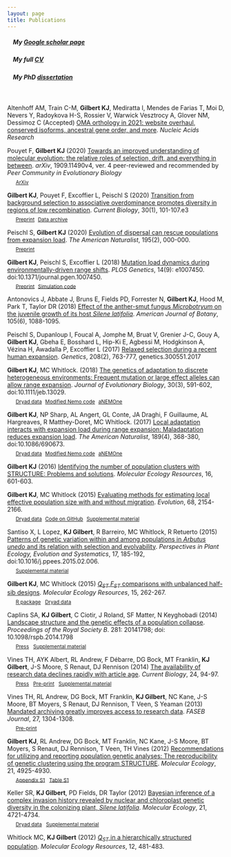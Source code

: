```yaml
---
layout: page
title: Publications
---
```


##### &nbsp;&nbsp;&nbsp; My [Google scholar page](http://scholar.google.ca/citations?user=qtirkigAAAAJ&hl=en)
##### &nbsp;&nbsp;&nbsp; My full [CV](https://github.com/kjgilbert/kjgilbert.github.io/raw/master/pdfs/KGilbert_CV.pdf)
##### &nbsp;&nbsp;&nbsp; My PhD [dissertation](https://open.library.ubc.ca/cIRcle/collections/ubctheses/24/items/1.0319242)

&nbsp;

Altenhoff AM, Train C-M, **Gilbert KJ**, Mediratta I, Mendes de Farias T, Moi D, Nevers Y, Radoykova H-S, Rossier V, Warwick Vesztrocy A, Glover NM, Dessimoz C (Accepted) [OMA orthology in 2021: website overhaul, conserved isoforms, ancestral gene order, and more](). *Nucleic Acids Research*  

Pouyet F, **Gilbert KJ** (2020) [Towards an improved understanding of molecular evolution: the relative roles of selection, drift, and everything in between](https://evolbiol.peercommunityin.org/public/rec?id=219&reviews=True). *arXiv*, 1909.11490v4, ver. 4 peer-reviewed and recommended by *Peer Community in Evolutionary Biology*  
&nbsp;&nbsp;&nbsp;&nbsp; <sub>[ArXiv](https://arxiv.org/abs/1909.11490)</sub>

**Gilbert KJ**, Pouyet F, Excoffier L, Peischl S (2020) [Transition from background selection to associative overdominance promotes diversity in regions of low recombination](https://www.sciencedirect.com/science/article/pii/S0960982219315659?dgcid=author). *Current Biology*, 30(1), 101-107.e3  
&nbsp;&nbsp;&nbsp;&nbsp; <sub>[Preprint](https://www.biorxiv.org/content/10.1101/748004v1)</sub>  &nbsp;<sub>[Data archive](https://data.mendeley.com/datasets/rgp5xss3x9/1)</sub>

Peischl S, **Gilbert KJ** (2020) [Evolution of dispersal can rescue populations from expansion load](https://www.journals.uchicago.edu/doi/full/10.1086/705993). *The American Naturalist*, 195(2), 000-000.  
&nbsp;&nbsp;&nbsp;&nbsp; <sub>[Preprint](https://www.biorxiv.org/content/early/2018/11/30/483883)</sub>

**Gilbert KJ**, Peischl S, Excoffier L (2018) [Mutation load dynamics during environmentally-driven range shifts](https://journals.plos.org/plosgenetics/article?id=10.1371/journal.pgen.1007450). *PLOS Genetics*, 14(9): e1007450. doi:10.1371/journal.pgen.1007450.  
&nbsp;&nbsp;&nbsp;&nbsp; <sub>[Preprint](https://www.biorxiv.org/content/early/2018/05/29/333252)</sub> &nbsp;<sub>[Simulation code](https://github.com/kjgilbert/ExpLoad)</sub>

Antonovics J, Abbate J, Bruns E, Fields PD, Forrester N, **Gilbert KJ**, Hood M, Park T, Taylor DR (2018) [Effect of the anther-smut fungus *Microbotryum* on the juvenile growth of its host *Silene latifolia*](https://onlinelibrary.wiley.com/doi/abs/10.1002/ajb2.1114). *American Journal of Botany*, 105(6), 1088-1095.

Peischl S, Dupanloup I, Foucal A, Jomphe M, Bruat V, Grenier J-C, Gouy A, **Gilbert KJ**, Gbeha E, Bosshard L, Hip-Ki E, Agbessi M, Hodgkinson A, Vézina H, Awadalla P, Excoffier L (2017) [Relaxed selection during a recent human expansion](http://www.genetics.org/content/early/2017/11/28/genetics.117.300551). *Genetics*, 208(2), 763-777, genetics.300551.2017

**Gilbert KJ**, MC Whitlock. (2018) [The genetics of adaptation to discrete heterogeneous environments: Frequent mutation or large effect alleles can allow range expansion](http://onlinelibrary.wiley.com/doi/10.1111/jeb.13029/abstract). *Journal of Evolutionary Biology*, 30(3), 591-602, doi:10.1111/jeb.13029.  
&nbsp;&nbsp;&nbsp;&nbsp; <sub>[Dryad data](http://datadryad.org/resource/doi:10.5061/dryad.k6636)</sub> &nbsp;<sub>[Modified Nemo code](https://github.com/kjgilbert/NemoDispersalKernel)</sub> &nbsp;<sub>[aNEMOne](https://github.com/kjgilbert/aNEMOne)</sub>

**Gilbert KJ**, NP Sharp, AL Angert, GL Conte, JA Draghi, F Guillaume, AL Hargreaves, R Matthey-Doret, MC Whitlock. (2017) [Local adaptation interacts with expansion load during range expansion: Maladaptation reduces expansion load](http://www.journals.uchicago.edu/doi/full/10.1086/690673). *The American Naturalist*, 189(4), 368-380, doi:10.1086/690673.  
&nbsp;&nbsp;&nbsp;&nbsp; <sub>[Dryad data](http://datadryad.org/resource/doi:10.5061/dryad.k7c40)</sub> &nbsp;<sub>[Modified Nemo code](https://github.com/kjgilbert/NemoDispersalKernel)</sub> &nbsp;<sub>[aNEMOne](https://github.com/kjgilbert/aNEMOne)</sub>

**Gilbert KJ** (2016) [Identifying the number of population clusters with STRUCTURE: Problems and solutions](http://onlinelibrary.wiley.com/doi/10.1111/1755-0998.12521/abstract?campaign=woletoc). *Molecular Ecology Resources*, 16, 601-603.

**Gilbert KJ**, MC Whitlock (2015) [Evaluating methods for estimating local effective population size with and without migration](http://onlinelibrary.wiley.com/doi/10.1111/evo.12713/abstract). *Evolution*, 68, 2154-2166.  
&nbsp;&nbsp;&nbsp;&nbsp; <sub>[Dryad data](http://datadryad.org/resource/doi:10.5061/dryad.3r651)</sub> &nbsp;<sub>[Code on GitHub](https://github.com/kjgilbert/NeEstimation_Param-Conversion-Analysis)</sub> &nbsp;<sub>[Supplemental material](http://onlinelibrary.wiley.com/store/10.1111/evo.12713/asset/supinfo/evo12713-sup-0001-SuppMat.docx?v=1&s=cad9dc7cd08dec149fab881e443c0a122e1c1766)</sub>

Santiso X, L Lopez, **KJ Gilbert**, R Barreiro, MC Whitlock, R Retuerto (2015) [Patterns of genetic variation within and among populations in *Arbutus unedo* and its relation with selection and evolvability](http://www.sciencedirect.com/science/article/pii/S1433831915000190). *Perspectives in Plant Ecology, Evolution and Systematics*, 17, 185-192, doi:10.1016/j.ppees.2015.02.006.  
&nbsp;&nbsp;&nbsp;&nbsp; <sub>[Supplemental material](http://www.sciencedirect.com/science?_ob=MiamiMultiMediaURL&_method=helpContent&_fileExtension=docx&md5=f8e6c4ac22643002a1f51925e52db407)</sub>

**Gilbert KJ**, MC Whitlock (2015) [*Q<sub>ST</sub>* *F<sub>ST</sub>* comparisons with unbalanced half-sib designs](http://onlinelibrary.wiley.com/doi/10.1111/1755-0998.12303/abstract). *Molecular Ecology Resources*, 15, 262-267.  
&nbsp;&nbsp;&nbsp;&nbsp; <sub>[R package](https://github.com/kjgilbert/QstFstComp) &nbsp; [Dryad data](http://datadryad.org/resource/doi:10.5061/dryad.rm574)</sub>

Caplins SA, **KJ Gilbert**, C Ciotir, J Roland, SF Matter, N Keyghobadi (2014) [Landscape structure and the genetic effects of a population collapse](http://rspb.royalsocietypublishing.org/content/281/1796/20141798). *Proceedings of the Royal Society B*. 281: 20141798; doi: 10.1098/rspb.2014.1798  
&nbsp;&nbsp;&nbsp;&nbsp; <sub>[Press](http://www.futurity.org/butterflies-connections-genetic-diversity-785622/) &nbsp; [Supplemental material](http://rspb.royalsocietypublishing.org/highwire/filestream/47594/field_highwire_adjunct_files/0/rspb20141798supp1.doc)</sub>

Vines TH, AYK Albert, RL Andrew, F Débarre, DG Bock, MT Franklin, **KJ Gilbert**, J-S Moore, S Renaut, DJ Rennison (2014) [The availability of research data declines rapidly with article age](http://dx.doi.org/10.1016/j.cub.2013.11.014). *Current Biology*, 24, 94-97.  
&nbsp;&nbsp;&nbsp;&nbsp; <sub>[Press](http://www.altmetric.com/details.php?domain=www.cell.com&citation_id=1992755) &nbsp; [Pre-print](http://arxiv.org/abs/1312.5670) &nbsp; [Supplemental material](http://www.sciencedirect.com/science/MiamiMultiMediaURL/1-s2.0-S0960982213014000/1-s2.0-S0960982213014000-mmc1.pdf/272099/html/S0960982213014000/7d2f59ff30f7eb20b9ae60ecea288209/mmc1.pdf)</sub>

Vines TH, RL Andrew, DG Bock, MT Franklin, **KJ Gilbert**, NC Kane, J-S Moore, BT Moyers, S Renaut, DJ Rennison, T Veen, S Yeaman (2013) [Mandated archiving greatly improves access to research data](http://www.fasebj.org/content/early/2013/01/07/fj.12-218164.abstract). *FASEB Journal*, 27, 1304-1308.  
&nbsp;&nbsp;&nbsp;&nbsp; <sub>[Pre-print](http://arxiv.org/abs/1301.3744)</sub>

**Gilbert KJ**, RL Andrew, DG Bock, MT Franklin, NC Kane, J-S Moore, BT Moyers, S Renaut, DJ Rennison, T Veen, TH Vines (2012) [Recommendations for utilizing and reporting population genetic analyses: The reproducibility of genetic clustering using the program STRUCTURE](http://onlinelibrary.wiley.com/doi/10.1111/j.1365-294X.2012.05754.x/abstract). *Molecular Ecology*, 21, 4925-4930.  
&nbsp;&nbsp;&nbsp;&nbsp; <sub>[Appendix S1](http://onlinelibrary.wiley.com/store/10.1111/j.1365-294X.2012.05754.x/asset/supinfo/mec5754-sup-0001-AppendixS1.doc?v=1&s=0181b0d7b473e7eb9e90179531544d3fe0013641) &nbsp; [Table S1](http://onlinelibrary.wiley.com/store/10.1111/j.1365-294X.2012.05754.x/asset/supinfo/mec5754-sup-0002-TableS1.xlsx?v=1&s=ed6aaed3c9fd0f38dc51fb0e04c48d307f5f0f65)</sub>  

Keller SR, **KJ Gilbert**, PD Fields, DR Taylor (2012) [Bayesian inference of a complex invasion history revealed by nuclear and chloroplast genetic diversity in the colonizing plant, *Silene latifolia*](http://onlinelibrary.wiley.com/doi/10.1111/j.1365-294X.2012.05751.x/abstract). *Molecular Ecology*, 21, 4721-4734.  
&nbsp;&nbsp;&nbsp;&nbsp; <sub>[Dryad data](http://datadryad.org/resource/doi:10.5061/dryad.9r2h3) &nbsp; [Supplemental material](http://onlinelibrary.wiley.com/store/10.1111/j.1365-294X.2012.05751.x/asset/supinfo/mec5751-sup-0001-TableS1-S3-FigS1-S4.docx?v=1&s=1372fb9bbbc00306e2fb3efae8b7fd281464d89f)</sub>  

Whitlock MC, **KJ Gilbert** (2012) [*Q<sub>ST</sub>* in a hierarchically structured population](http://onlinelibrary.wiley.com/doi/10.1111/j.1755-0998.2012.03122.x/abstract). *Molecular Ecology Resources*, 12, 481-483.